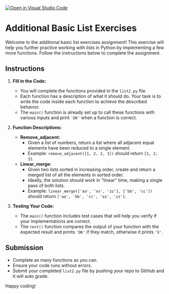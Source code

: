 [![Open in Visual Studio Code](https://classroom.github.com/assets/open-in-vscode-2e0aaae1b6195c2367325f4f02e2d04e9abb55f0b24a779b69b11b9e10269abc.svg)](https://classroom.github.com/online_ide?assignment_repo_id=15454697&assignment_repo_type=AssignmentRepo)
# Additional Basic List Exercises

Welcome to the additional basic list exercises assignment! This exercise will help you further practice working with lists in Python by implementing a few more functions. Follow the instructions below to complete the assignment.

## Instructions

1. **Fill in the Code:**
   - You will complete the functions provided in the `list2.py` file.
   - Each function has a description of what it should do. Your task is to write the code inside each function to achieve the described behavior.
   - The `main()` function is already set up to call these functions with various inputs and print `'OK'` when a function is correct.

2. **Function Descriptions:**
   - **Remove_adjacent:**
     - Given a list of numbers, return a list where all adjacent equal elements have been reduced to a single element.
     - Example: `remove_adjacent([1, 2, 2, 3])` should return `[1, 2, 3]`.
   - **Linear_merge:**
     - Given two lists sorted in increasing order, create and return a merged list of all the elements in sorted order.
     - Ideally, the solution should work in "linear" time, making a single pass of both lists.
     - Example: `linear_merge(['aa', 'xx', 'zz'], ['bb', 'cc'])` should return `['aa', 'bb', 'cc', 'xx', 'zz']`.

3. **Testing Your Code:**
   - The `main()` function includes test cases that will help you verify if your implementations are correct.
   - The `test()` function compares the output of your function with the expected result and prints `'OK'` if they match, otherwise it prints `'X'`.

## Submission

- Complete as many functions as you can.
- Ensure your code runs without errors.
- Submit your completed `list2.py` file by pushing your repo to GitHub and it will auto grade. 

Happy coding!


